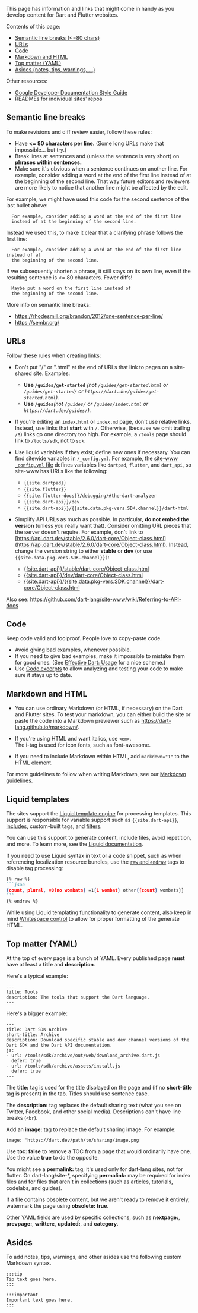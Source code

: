 This page has information and links that might come in handy
as you develop content for Dart and Flutter websites.

Contents of this page:
* [Semantic line breaks (<=80 chars)](#semantic-line-breaks)
* [URLs](#urls)
* [Code](#code)
* [Markdown and HTML](#markdown-and-html)
* [Top matter (YAML)](#top-matter-yaml)
* [Asides (notes, tips, warnings, ...)](#asides)

Other resources:

* [Google Developer Documentation Style Guide](https://developers.google.com/style/)
* READMEs for individual sites' repos


## Semantic line breaks

To make revisions and diff review easier, follow these rules:

* Have **<= 80 characters per line.**
  (Some long URLs make that impossible... but try.)
* Break lines at sentences and (unless the sentence is very short)
  on **phrases within sentences.**
* Make sure it's obvious when
  a sentence continues on another line.
  For example, consider adding a word at the end of the first line instead of at
  the beginning of the second line.
  That way future editors and reviewers are
  more likely to notice that
  another line might be affected by the edit.

For example, we might have used this code for the
second sentence of the last bullet above:

```
  For example, consider adding a word at the end of the first line
  instead of at the beginning of the second line.
```

Instead we used this, to make it clear that
a clarifying phrase follows the first line:

```
  For example, consider adding a word at the end of the first line instead of at
  the beginning of the second line.
```

If we subsequently shorten a phrase, it still stays on its own line, even
if the resulting sentence is <= 80 characters.
Fewer diffs!

```
  Maybe put a word on the first line instead of
  the beginning of the second line.
```

More info on semantic line breaks:
* https://rhodesmill.org/brandon/2012/one-sentence-per-line/
* https://sembr.org/


## URLs

Follow these rules when creating links:

* Don't put "/" or ".html" at the end of URLs that link to pages on a
  site-shared site. Examples:
  * **Use `/guides/get-started`**
    _(not `/guides/get-started.html` or `/guides/get-started/` or
    `https://dart.dev/guides/get-started.html`)._
  * **Use `/guides`**_(not `/guides/` or `/guides/index.html` or
    `https://dart.dev/guides/`)._

* If you're editing an `index.html` or `index.md` page,
  don't use relative links. Instead, use links that **start** with `/`.
  Otherwise, (because we omit trailing `/`s) links go one directory too high.
  For example, a `/tools` page should link to `/tools/sdk`, not to `sdk`.

* Use liquid variables if they exist; define new ones if necessary.
  You can find sitewide variables in `/_config.yml`.
  For example, the [site-www `_config.yml` file][] defines variables like
  `dartpad`, `flutter`, and `dart_api`, so site-www has URLs like
  the following:
  * `{{site.dartpad}}`
  * `{{site.flutter}}`
  * `{{site.flutter-docs}}/debugging/#the-dart-analyzer`
  * `{{site.dart-api}}/dev`
  * `{{site.dart-api}}/{{site.data.pkg-vers.SDK.channel}}/dart-html`

  [site-www `_config.yml` file]: https://github.com/dart-lang/site-www/blob/main/_config.yml

* Simplify API URLs as much as possible. In particular,
  **do not embed the version** (unless you really want that).
  Consider omitting URL pieces that the server doesn't require.
  For example, don't link to
  [https://api.dart.dev/stable/2.6.0/dart-core/Object-class.html](https://api.dart.dev/stable/2.6.0/dart-core/Object-class.html).
  Instead, change the version string to either **stable** or **dev**
  (or use `{{site.data.pkg-vers.SDK.channel}})`:
  * [{{site.dart-api}}/stable/dart-core/Object-class.html](https://api.dart.dev/stable/dart-core/Object-class.html)
  * [{{site.dart-api}}/dev/dart-core/Object-class.html](https://api.dart.dev/dev/dart-core/Object-class.html)
  * [{{site.dart-api}}/{{site.data.pkg-vers.SDK.channel}}/dart-core/Object-class.html](https://api.dart.dev/stable/dart-core/Object-class.html)

Also see: https://github.com/dart-lang/site-www/wiki/Referring-to-API-docs

## Code

Keep code valid and foolproof. People love to copy-paste code.

* Avoid giving bad examples, whenever possible.
* If you need to give bad examples,
  make it impossible to mistake them for good ones.
  (See [Effective Dart: Usage](https://dart.dev/guides/language/effective-dart/usage) for a nice scheme.)
* Use [Code excerpts](https://github.com/dart-lang/site-shared/blob/main/doc/code-excerpts.md)
  to allow analyzing and testing your code
  to make sure it stays up to date.


## Markdown and HTML

* You can use ordinary Markdown (or HTML, if necessary) 
  on the Dart and Flutter sites. 
  To test your markdown, 
  you can either build the site or paste the code into a Markdown previewer
  such as https://dart-lang.github.io/markdown/.

* If you're using HTML and want italics, use `<em>`. <br>
  The i-tag is used for icon fonts, such as font-awesome.

* If you need to include Markdown within HTML,
  add `markdown="1"` to the HTML element.

For more guidelines to follow when writing Markdown,
see our [Markdown guidelines][].

[Markdown guidelines]: https://github.com/dart-lang/site-shared/blob/main/doc/markdown.md

## Liquid templates

The sites support the 
[Liquid template engine][liquid]
for processing templates.
This support is responsible for variable support such as ``{{site.dart-api}}``,
[includes][], custom-built tags, and [filters][].

You can use this support to generate content, include files,
avoid repetition, and more.
To learn more, see the [Liquid documentation][liquid].

If you need to use Liquid syntax in text or a code snippet,
such as when referencing localization resource bundles,
use the [`raw` and `endraw`][raw] tags
to disable tag processing:

````markdown
{% raw %}
```json
{count, plural, =0{no wombats} =1{1 wombat} other{{count} wombats}}
```
{% endraw %}
````

While using Liquid templating functionality to generate content,
also keep in mind [Whitespace control][]
to allow for proper formatting of the generate HTML.

[liquid]: https://shopify.github.io/liquid/
[includes]: https://liquidjs.com/tags/include.html
[filters]: https://www.11ty.dev/docs/languages/liquid/#filters
[raw]: https://shopify.github.io/liquid/tags/template/#raw
[Whitespace control]: https://shopify.github.io/liquid/basics/whitespace/

## Top matter (YAML)

At the top of every page is a bunch of YAML.
Every published page **must**
have at least a **title** and **description**.

Here's a typical example:

```
---
title: Tools
description: The tools that support the Dart language.
---
```

Here's a bigger example:

```
---
title: Dart SDK Archive
short-title: Archive
description: Download specific stable and dev channel versions of the Dart SDK and the Dart API documentation.
js:
- url: /tools/sdk/archive/out/web/download_archive.dart.js
  defer: true
- url: /tools/sdk/archive/assets/install.js
  defer: true
---
```

The **title:** tag is used for the title displayed on the page 
and (if no **short-title** tag is present) in the tab.
Titles should use sentence case.

The **description:** tag replaces the default sharing text
(what you see on Twitter, Facebook, and other social media).
Descriptions can't have line breaks (`<br`).

Add an **image:** tag to replace the default sharing image. For example:

```
image: 'https://dart.dev/path/to/sharing/image.png'
```


Use **toc: false** to remove a TOC from a page that would ordinarily have one.
Use the value **true** to do the opposite.

You might see a **permalink:** tag; it's used only for dart-lang sites, not for flutter.
On dart-lang/site-*, specifying **permalink:** may be required for index files and
for files that aren't in collections (such as articles, tutorials, codelabs, and guides).

If a file contains obsolete content, but we aren't ready to remove
it entirely, watermark the page using **obsolete: true**.

Other YAML fields are used by specific collections, such
as **nextpage:**, **prevpage:**, **written:**, **updated:**,
and **category**.

## Asides

To add notes, tips, warnings, and other asides
use the following custom Markdown syntax.

```
:::tip
Tip text goes here.
:::

:::important
Important text goes here.
:::
```
